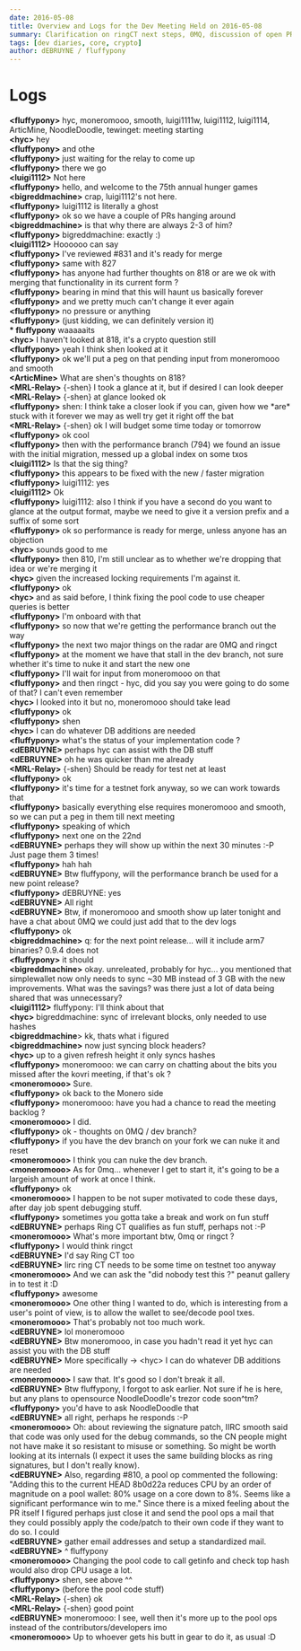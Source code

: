 ```yaml
---
date: 2016-05-08
title: Overview and Logs for the Dev Meeting Held on 2016-05-08
summary: Clarification on ringCT next steps, 0MQ, discussion of open PRs
tags: [dev diaries, core, crypto]
author: dEBRUYNE / fluffypony
---
```


# Logs

**\<fluffypony>** hyc, moneromooo, smooth, luigi1111w, luigi1112, luigi1114, ArticMine, NoodleDoodle, tewinget: meeting starting  
**\<hyc>** hey  
**\<fluffypony>** and othe  
**\<fluffypony>** just waiting for the relay to come up  
**\<fluffypony>** there we go  
**\<luigi1112>** Not here  
**\<fluffypony>** hello, and welcome to the 75th annual hunger games  
**\<bigreddmachine>** crap, luigi1112's not here.  
**\<fluffypony>** luigi1112 is literally a ghost  
**\<fluffypony>** ok so we have a couple of PRs hanging around  
**\<bigreddmachine>** is that why there are always 2-3 of him?  
**\<fluffypony>** bigreddmachine: exactly :)  
**\<luigi1112>** Hoooooo can say  
**\<fluffypony>** I've reviewed #831 and it's ready for merge  
**\<fluffypony>** same with 827  
**\<fluffypony>** has anyone had further thoughts on 818 or are we ok with merging that functionality in its current form ?  
**\<fluffypony>** bearing in mind that this will haunt us basically forever  
**\<fluffypony>** and we pretty much can't change it ever again  
**\<fluffypony>** no pressure or anything  
**\<fluffypony>** (just kidding, we can definitely version it)  
**\* fluffypony** waaaaaits  
**\<hyc>** I haven't looked at 818, it's a crypto question still  
**\<fluffypony>** yeah I think shen looked at it  
**\<fluffypony>** ok we'll put a peg on that pending input from moneromooo and smooth  
**\<ArticMine>** What are shen's thoughts on 818?  
**\<MRL-Relay>** {-shen} I took a glance at it, but if desired I can look deeper  
**\<MRL-Relay>** {-shen} at glance looked ok  
**\<fluffypony>** shen: I think take a closer look if you can, given how we \*are\* stuck with it forever we may as well try get it right off the bat  
**\<MRL-Relay>** {-shen} ok I will budget some time today or tomorrow  
**\<fluffypony>** ok cool  
**\<fluffypony>** then with the performance branch (794) we found an issue with the initial migration, messed up a global index on some txos  
**\<luigi1112>** Is that the sig thing?  
**\<fluffypony>** this appears to be fixed with the new / faster migration  
**\<fluffypony>** luigi1112: yes  
**\<luigi1112>** Ok  
**\<fluffypony>** luigi1112: also I think if you have a second do you want to glance at the output format, maybe we need to give it a version prefix and a suffix of some sort  
**\<fluffypony>** ok so performance is ready for merge, unless anyone has an objection  
**\<hyc>** sounds good to me  
**\<fluffypony>** then 810, I'm still unclear as to whether we're dropping that idea or we're merging it  
**\<hyc>** given the increased locking requirements I'm against it.  
**\<fluffypony>** ok  
**\<hyc>** and as said before, I think fixing the pool code to use cheaper queries is better  
**\<fluffypony>** I'm onboard with that  
**\<fluffypony>** so now that we're getting the performance branch out the way  
**\<fluffypony>** the next two major things on the radar are 0MQ and ringct  
**\<fluffypony>** at the moment we have that stall in the dev branch, not sure whether it's time to nuke it and start the new one  
**\<fluffypony>** I'll wait for input from moneromooo on that  
**\<fluffypony>** and then ringct - hyc, did you say you were going to do some of that? I can't even remember  
**\<hyc>** I looked into it but no, moneromooo should take lead  
**\<fluffypony>** ok  
**\<fluffypony>** shen  
**\<hyc>** I can do whatever DB additions are needed  
**\<fluffypony>** what's the status of your implementation code ?  
**\<dEBRUYNE>** perhaps hyc can assist with the DB stuff  
**\<dEBRUYNE>** oh he was quicker than me already  
**\<MRL-Relay>** {-shen} Should be ready for test net at least  
**\<fluffypony>** ok  
**\<fluffypony>** it's time for a testnet fork anyway, so we can work towards that  
**\<fluffypony>** basically everything else requires moneromooo and smooth, so we can put a peg in them till next meeting  
**\<fluffypony>** speaking of which  
**\<fluffypony>** next one on the 22nd  
**\<dEBRUYNE>** perhaps they will show up within the next 30 minutes :-P Just page them 3 times!  
**\<fluffypony>** hah hah  
**\<dEBRUYNE>** Btw fluffypony, will the performance branch be used for a new point release?  
**\<fluffypony>** dEBRUYNE: yes  
**\<dEBRUYNE>** All right  
**\<dEBRUYNE>** Btw, if moneromooo and smooth show up later tonight and have a chat about 0MQ we could just add that to the dev logs  
**\<fluffypony>** ok  
**\<bigreddmachine>** q: for the next point release... will it include arm7 binaries? 0.9.4 does not  
**\<fluffypony>** it should  
**\<bigreddmachine>** okay. unreleated, probably for hyc... you mentioned that simplewallet now only needs to sync ~30 MB instead of 3 GB with the new improvements. What was the savings? was there just a lot of data being shared that was unnecessary?  
**\<luigi1112>** fluffypony: I'll think about that  
**\<hyc>** bigreddmachine: sync of irrelevant blocks, only needed to use hashes  
**\<bigreddmachine**> kk, thats what i figured  
**\<bigreddmachine>** now just syncing block headers?  
**\<hyc>** up to a given refresh height it only syncs hashes  
**\<fluffypony>** moneromooo: we can carry on chatting about the bits you missed after the kovri meeting, if that's ok ?  
**\<moneromooo>** Sure.  
**\<fluffypony>** ok back to the Monero side  
**\<fluffypony>** moneromooo: have you had a chance to read the meeting backlog ?  
**\<moneromooo>** I did.  
**\<fluffypony>** ok - thoughts on 0MQ / dev branch?  
**\<fluffypony>** if you have the dev branch on your fork we can nuke it and reset  
**\<moneromooo>** I think you can nuke the dev branch.  
**\<moneromooo>** As for 0mq... whenever I get to start it, it's going to be a largeish amount of work at once I think.  
**\<fluffypony>** ok  
**\<moneromooo>** I happen to be not super motivated to code these days, after day job spent debugging stuff.  
**\<fluffypony>** sometimes you gotta take a break and work on fun stuff  
**\<dEBRUYNE>** perhaps Ring CT qualifies as fun stuff, perhaps not :-P  
**\<moneromooo>** What's more important btw, 0mq or ringct ?  
**\<fluffypony>** I would think ringct  
**\<dEBRUYNE>** I'd say Ring CT too  
**\<dEBRUYNE>** Iirc ring CT needs to be some time on testnet too anyway  
**\<moneromooo>** And we can ask the "did nobody test this ?" peanut gallery in to test it :D  
**\<fluffypony>** awesome  
**\<moneromooo>** One other thing I wanted to do, which is interesting from a user's point of view, is to allow the wallet to see/decode pool txes.  
**\<moneromooo>** That's probably not too much work.  
**\<dEBRUYNE>** lol moneromooo   
**\<dEBRUYNE>** Btw moneromooo, in case you hadn't read it yet hyc can assist you with the DB stuff  
**\<dEBRUYNE>** More specifically -> \<hyc> I can do whatever DB additions are needed  
**\<moneromooo>** I saw that. It's good so I don't break it all.  
**\<dEBRUYNE>** Btw fluffypony, I forgot to ask earlier. Not sure if he is here, but any plans to opensource NoodleDoodle's trezor code soon^tm?  
**\<fluffypony>** you'd have to ask NoodleDoodle that  
**\<dEBRUYNE>** all right, perhaps he responds :-P  
**\<moneromooo>** Oh: about reviewing the signature patch, IIRC smooth said that code was only used for the debug commands, so the CN people might not have make it so resistant to misuse or something. So might be worth looking at its internals (I expect it uses the same building blocks as ring signatures, but I don't really know).  
**\<dEBRUYNE>** Also, regarding #810, a pool op commented the following: "Adding this to the current HEAD 8b0d22a reduces CPU by an order of magnitude on a pool wallet: 80% usage on a core down to 8%. Seems like a significant performance win to me." Since there is a mixed feeling about the PR itself I figured perhaps just close it and send the pool ops a mail that they could possibly apply the code/patch to their own code if they want to do so. I could   
**\<dEBRUYNE>** gather email addresses and setup a standardized mail.  
**\<dEBRUYNE>** ^ fluffypony   
**\<moneromooo>** Changing the pool code to call getinfo and check top hash would also drop CPU usage a lot.  
**\<fluffypony>** shen, see above ^^  
**\<fluffypony>** (before the pool code stuff)  
**\<MRL-Relay>** {-shen} ok  
**\<MRL-Relay>** {-shen} good point  
**\<dEBRUYNE>** moneromooo: I see, well then it's more up to the pool ops instead of the contributors/developers imo  
**\<moneromooo>** Up to whoever gets his butt in gear to do it, as usual :D